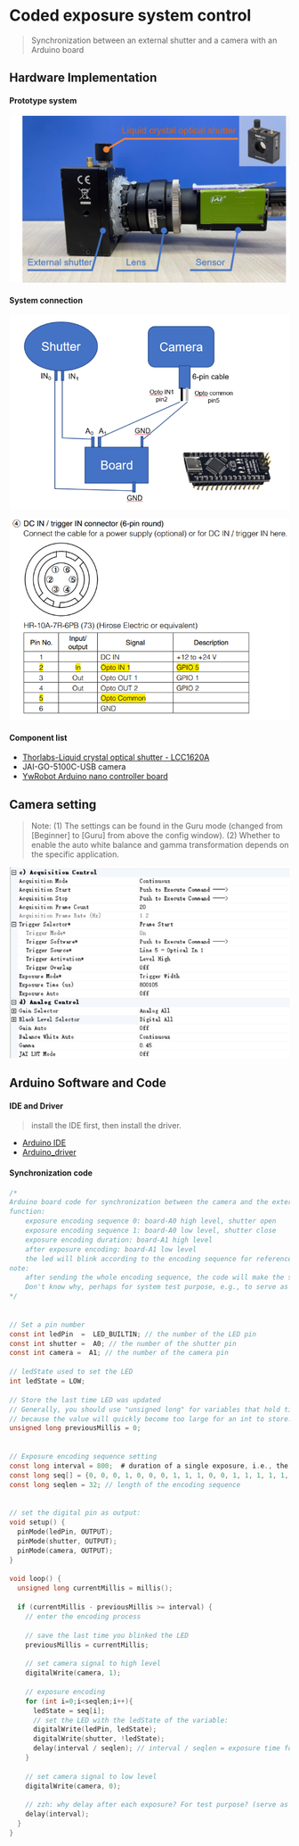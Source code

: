 # Coded exposure system control

> Synchronization between an external shutter and a camera with an Arduino board



## Hardware Implementation



#### Prototype system 

![proto](_asset\prototype.png)



#### System connection

![connection](_asset\connect.png)

![6pin-cable](_asset\camera_6pin_cable.png)

#### Component list

- [Thorlabs-Liquid crystal optical shutter - LCC1620A](https://www.thorlabs.com/newgrouppage9.cfm?objectgroup_id=8166)
- JAI-GO-5100C-USB camera
- [YwRobot Arduino nano controller board](https://i-item.jd.com/10035386897105.html#crumb-wrap)



## Camera setting

> Note: (1) The settings can be found in the Guru mode (changed from [Beginner] to [Guru] from above the config window). (2) Whether to enable the auto white balance and gamma transformation depends on the specific application. 

![camera_setting](_asset\camera_setting.png)





## Arduino Software and Code

#### IDE and Driver

>  install the IDE first, then install the driver.

- [Arduino IDE](https://www.arduino.cc/en/software)
- [Arduino_driver](./Arduino_driver_CH341SER)



#### Synchronization code

```C
/*
Arduino board code for synchronization between the camera and the external shutter
function:
	exposure encoding sequence 0: board-A0 high level, shutter open
	exposure encoding sequence 1: board-A0 low level, shutter close
	exposure encoding duration: board-A1 high level
	after exposure encoding: board-A1 low level
	the led will blink according to the encoding sequence for reference
note: 
	after sending the whole encoding sequence, the code will make the shutter `keep the last status (0/1)` for an interval.
	Don't know why, perhaps for system test purpose, e.g., to serve as the start flag to check if the output sequence is true.
*/


// Set a pin number
const int ledPin  =  LED_BUILTIN; // the number of the LED pin
const int shutter =  A0; // the number of the shutter pin
const int camera =  A1; // the number of the camera pin

// ledState used to set the LED
int ledState = LOW;             

// Store the last time LED was updated
// Generally, you should use "unsigned long" for variables that hold time(milliseconds), 
// because the value will quickly become too large for an int to store.
unsigned long previousMillis = 0;        


// Exposure encoding sequence setting
const long interval = 800;  # duration of a single exposure, i.e., the entire encoding sequence duration         
const long seq[] = {0, 0, 0, 1, 0, 0, 0, 1, 1, 1, 0, 0, 1, 1, 1, 1, 1, 1, 1, 1, 0, 1, 0, 0, 1, 0, 0, 0, 1, 1, 0, 0}; # encoding sequence
const long seqlen = 32; // length of the encoding sequence


// set the digital pin as output:
void setup() {
  pinMode(ledPin, OUTPUT);
  pinMode(shutter, OUTPUT);
  pinMode(camera, OUTPUT);
}

void loop() {
  unsigned long currentMillis = millis();

  if (currentMillis - previousMillis >= interval) {
    // enter the encoding process
    
    // save the last time you blinked the LED
    previousMillis = currentMillis;
	
	// set camera signal to high level
	digitalWrite(camera, 1);

    // exposure encoding
	for (int i=0;i<seqlen;i++){
      ledState = seq[i];
      // set the LED with the ledState of the variable:
      digitalWrite(ledPin, ledState);
      digitalWrite(shutter, !ledState);
      delay(interval / seqlen); // interval / seqlen = exposure time for one bit
    }
	
	// set camera signal to low level
    digitalWrite(camera, 0);
    
	// zzh: why delay after each exposure? For test purpose? (serve as the start flag to check if the output sequence is true?)
	delay(interval);
  }
}

```



